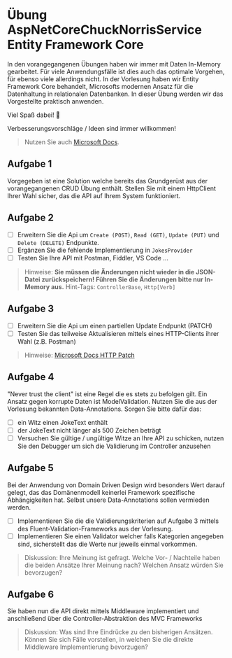 # Übung AspNetCoreChuckNorrisService Entity Framework Core

In den vorangegangenen Übungen haben wir immer mit Daten In-Memory gearbeitet. Für viele Anwendungsfälle ist dies auch das optimale Vorgehen, für ebenso viele allerdings nicht. In der Vorlesung haben wir Entity Framework Core behandelt, Microsofts modernen Ansatz für die Datenhaltung in relationalen Datenbanken. In dieser Übung werden wir das Vorgestellte praktisch anwenden. 

Viel Spaß dabei! :tada:

Verbesserungsvorschläge / Ideen sind immer willkommen!

> Nutzen Sie auch [Microsoft Docs](https://docs.microsoft.com).

## Aufgabe 1

Vorgegeben ist eine Solution welche bereits das Grundgerüst aus der vorangegangenen CRUD Übung enthält. Stellen Sie mit einem HttpClient Ihrer Wahl sicher, das die API auf Ihrem System funktioniert.

## Aufgabe 2

- [ ] Erweitern Sie die Api um `Create (POST)`, `Read (GET)`, `Update (PUT)` und `Delete (DELETE)` Endpunkte.
- [ ] Ergänzen Sie die fehlende Implementierung in `JokesProvider`
- [ ] Testen Sie Ihre API mit Postman, Fiddler, VS Code ...

> Hinweise: **Sie müssen die Änderungen nicht wieder in die JSON-Datei zurückspeichern! Führen Sie die Änderungen bitte nur In-Memory aus.** Hint-Tags: `ControllerBase`, `Http[Verb]`

## Aufgabe 3

- [ ] Erweitern Sie die Api um einen partiellen Update Endpunkt (PATCH)
- [ ] Testen Sie das teilweise Aktualisieren mittels eines HTTP-Clients ihrer Wahl (z.B. Postman)

> Hinweise: [Microsoft Docs HTTP Patch](https://docs.microsoft.com/de-de/aspnet/core/web-api/jsonpatch?view=aspnetcore-2.2)

## Aufgabe 4

"Never trust the client" ist eine Regel die es stets zu befolgen gilt. Ein Ansatz gegen korrupte Daten ist ModelValidation. Nutzen Sie die aus der Vorlesung bekannten Data-Annotations.
Sorgen Sie bitte dafür das:

- [ ] ein Witz einen JokeText enthält
- [ ] der JokeText nicht länger als 500 Zeichen beträgt
- [ ] Versuchen Sie gültige / ungültige Witze an Ihre API zu schicken, nutzen Sie den Debugger um sich die Validierung im Controller anzusehen

## Aufgabe 5

Bei der Anwendung von Domain Driven Design wird besonders Wert darauf gelegt, das das Domänenmodell keinerlei Framework spezifische Abhängigkeiten hat. Selbst unsere Data-Annotations sollen vermieden werden.

- [ ] Implementieren Sie die die Validierungskriterien auf Aufgabe 3 mittels des Fluent-Validation-Frameworks aus der Vorlesung.
- [ ] Implementieren Sie einen Validator welcher falls Kategorien angegeben sind, sicherstellt das die Werte nur jeweils einmal vorkommen.

> Diskussion: Ihre Meinung ist gefragt. Welche Vor- / Nachteile haben die beiden Ansätze Ihrer Meinung nach? Welchen Ansatz würden Sie bevorzugen?

## Aufgabe 6

Sie haben nun die API direkt mittels Middleware implementiert und anschließend über die Controller-Abstraktion des MVC Frameworks

> Diskussion: Was sind Ihre Eindrücke zu den bisherigen Ansätzen. Können Sie sich Fälle vorstellen, in welchen Sie die direkte Middleware Implementierung bevorzugen?
